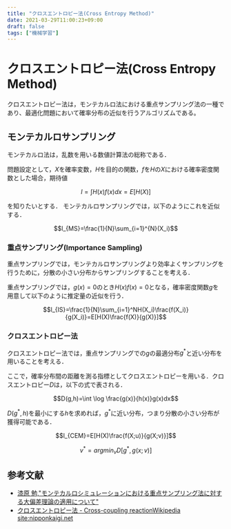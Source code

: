 ```yaml
---
title: "クロスエントロピー法(Cross Entropy Method)"
date: 2021-03-29T11:00:23+09:00
draft: false
tags: ["機械学習"] 
---
```

<!--more-->
# クロスエントロピー法(Cross Entropy Method)
クロスエントロピー法は，モンテカルロ法における重点サンプリング法の一種であり、最適化問題において確率分布の近似を行うアルゴリズムである。

## モンテカルロサンプリング
モンテカルロ法は，乱数を用いる数値計算法の総称である．

問題設定として，$X$を確率変数，$H$を目的の関数，$f$を$H$の$X$における確率密度関数とした場合，期待値

$$l=\int H(x)f(x)dx = E[H(X)]$$

を知りたいとする．
モンテカルロサンプリングでは，以下のようにこれを近似する．

$$l_{MS}=\frac{1}{N}\sum_{i=1}^{N}(X_i)$$

### 重点サンプリング(Importance Sampling)
重点サンプリングでは，モンテカルロサンプリングより効率よくサンプリングを行うために，分散の小さい分布からサンプリングすることを考える．

重点サンプリングでは，$g(x)=0$のとき$H(x)f(x)=0$となる，確率密度関数$g$を用意して以下のように推定量の近似を行う．

$$l_{IS}=\frac{1}{N}\sum_{i=1}^NH(X_i)\frac{f(X_i)}{g(X_i)}=E[H(X)\frac{f(X)}{g(X)}]$$

### クロスエントロピー法
クロスエントロピー法では，重点サンプリングでの$g$の最適分布$g^*$と近い分布を用いることを考える．

ここで，確率分布間の距離を測る指標としてクロスエントロピーを用いる．クロスエントロピー$D$は，以下の式で表される．

$$D(g,h)=\int \log \frac{g(x)}{h(x)}g(x)dx$$

$D(g^\ast,h)$を最小にする$h$を求めれば，$g^\ast$に近い分布，つまり分散の小さい分布が獲得可能である．

$$l_{CEM}=E[H(X)\frac{f(X;u)}{g(X;v)}]$$

$$v^{\ast}=arg min_v D[g^{\ast},g(x;v)]$$

## 参考文献
- [漆原 勉,"モンテカルロシミュレーションにおける重点サンプリング法に対する大偏差理論の適用について"](https://sci-tech.ksc.kwansei.ac.jp/~chiyonobu/gseminar/urushihara.pdf)
- [クロスエントロピー法 - Cross-coupling reactionWikipedia  site:nipponkaigi.net](https://nipponkaigi.net/wiki/Cross-entropy_method)

